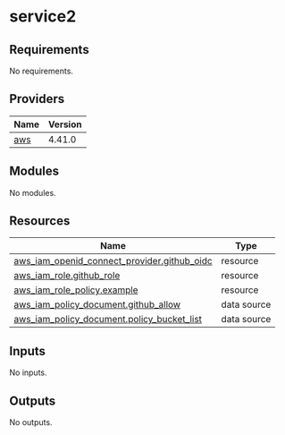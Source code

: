# service2

<!-- BEGINNING OF PRE-COMMIT-TERRAFORM DOCS HOOK -->
## Requirements

No requirements.

## Providers

| Name | Version |
|------|---------|
| <a name="provider_aws"></a> [aws](#provider\_aws) | 4.41.0 |

## Modules

No modules.

## Resources

| Name | Type |
|------|------|
| [aws_iam_openid_connect_provider.github_oidc](https://registry.terraform.io/providers/hashicorp/aws/latest/docs/resources/iam_openid_connect_provider) | resource |
| [aws_iam_role.github_role](https://registry.terraform.io/providers/hashicorp/aws/latest/docs/resources/iam_role) | resource |
| [aws_iam_role_policy.example](https://registry.terraform.io/providers/hashicorp/aws/latest/docs/resources/iam_role_policy) | resource |
| [aws_iam_policy_document.github_allow](https://registry.terraform.io/providers/hashicorp/aws/latest/docs/data-sources/iam_policy_document) | data source |
| [aws_iam_policy_document.policy_bucket_list](https://registry.terraform.io/providers/hashicorp/aws/latest/docs/data-sources/iam_policy_document) | data source |

## Inputs

No inputs.

## Outputs

No outputs.
<!-- END OF PRE-COMMIT-TERRAFORM DOCS HOOK -->
